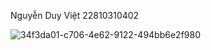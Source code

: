Nguyễn Duy Việt
22810310402




![34f3da01-c706-4e62-9122-494bb6e2f980](https://github.com/user-attachments/assets/c4eeb2f3-04b9-49bf-a1bc-9b18f4417a71)
